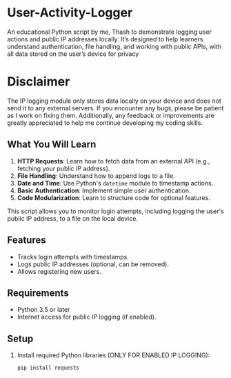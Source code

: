 # User-Activity-Logger
An educational Python script by me, Thash to demonstrate logging user actions and public IP addresses locally. It’s designed to help learners understand authentication, file handling, and working with public APIs, with all data stored on the user’s device for privacy

# Disclaimer
The IP logging module only stores data locally on your device and does not send it to any external servers. If you encounter any bugs, please be patient as I work on fixing them. Additionally, any feedback or improvements are greatly appreciated to help me continue developing my coding skills.

## What You Will Learn
1. **HTTP Requests**: Learn how to fetch data from an external API (e.g., fetching your public IP address).
2. **File Handling**: Understand how to append logs to a file.
3. **Date and Time**: Use Python's `datetime` module to timestamp actions.
4. **Basic Authentication**: Implement simple user authentication.
5. **Code Modularization**: Learn to structure code for optional features.


This script allows you to monitor login attempts, including logging the user's public IP address, to a file on the local device.

## Features
- Tracks login attempts with timestamps.
- Logs public IP addresses (optional, can be removed).
- Allows registering new users.

## Requirements
- Python 3.5 or later
- Internet access for public IP logging (if enabled).

## Setup
1. Install required Python libraries (ONLY FOR ENABLED IP LOGGING):
   ```bash
   pip install requests 
